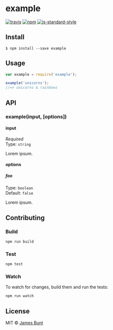 # example
[![travis][travis-image]][travis-url]
[![npm][npm-image]][npm-url]
[![js-standard-style][standard-style-image]][standard-style-url]

[travis-image]: https://img.shields.io/travis/unkillbob/example.svg?style=flat
[travis-url]: https://travis-ci.org/unkillbob/example
[npm-image]: https://img.shields.io/npm/v/example.svg?style=flat
[npm-url]: https://npmjs.org/package/example
[standard-style-image]: https://img.shields.io/badge/code%20style-standard-brightgreen.svg?style=flat
[standard-style-url]: https://github.com/feross/standard

## Install

```
$ npm install --save example
```

## Usage

```js
var example = require('example');

example('unicorns');
//=> unicorns & rainbows
```

## API

### example(input, [options])

#### input

*Required*  
Type: `string`

Lorem ipsum.

#### options

##### foo

Type: `boolean`  
Default: `false`

Lorem ipsum.

## Contributing

### Build

```js
npm run build
```

### Test

```js
npm test
```

### Watch

To watch for changes, build them and run the tests:

```js
npm run watch
```

## License

MIT © [James Bunt](http://github.com/unkillbob)
